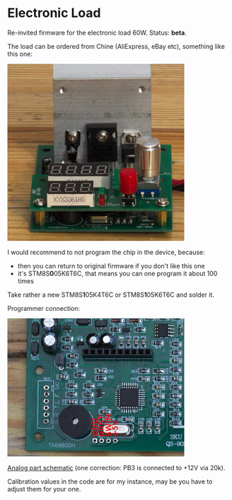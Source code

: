 # Electronic Load
Re-invited firmware for the electronic load 60W. Status: **beta**.

The load can be ordered from Chine (AliExpress, eBay etc), something like this one:

![The electronic load](docs/1.jpg)

I would recommend to not program the chip in the device, because:
* then you can return to original firmware if you don't like this one
* it's STM8S**0**05K6T6C, that means you can one program it about 100 times

Take rather a new STM8S**1**05K4T6C or STM8S**1**05K6T6C and solder it.

Programmer connection:

![Programmer connection](docs/2.jpg)

[Analog part schematic](http://www.voltlog.com/pub/dummy-load-sch.pdf) (one correction: PB3 is connected to +12V via 20k).

Calibration values in the code are for my instance, may be you have to adjust them for your one.

